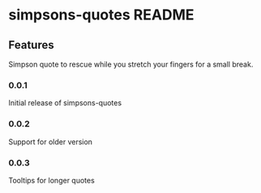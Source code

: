 # simpsons-quotes README

## Features

Simpson quote to rescue while you stretch your fingers for a small break.

### 0.0.1

Initial release of simpsons-quotes

### 0.0.2

Support for older version

### 0.0.3

Tooltips for longer quotes
